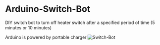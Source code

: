 # Arduino-Switch-Bot
DIY switch bot to turn off heater switch after a specified period of time (5 minutes or 10 minutes)

Arduino is powered by portable charger
![Switch-Bot](Switch-Bot.gif)
